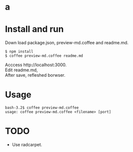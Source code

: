 a
==

Install and run
=================

Down load package.json, preview-md.coffee and readme.md. 

~~~~~~~~~~~~~~~~~~~~~~~~~~~~~~~~~~~~~~~~~~ { .bash .numberLines}
$ npm install
$ coffee preview-md.coffee readme.md 
~~~~~~~~~~~~~~~~~~~~~~~~~~~~~~~~~~~~~~~~~~

Acccess http://localhost:3000.<br/>
Edit readme.md, <br/>
After save, refleshed borwser. <br/>

Usage
======

~~~~~~~~~~~~~~~~~~~~~~~~~~~~~~~~~~~~~~~~~~ { .bash .numberLines}
bash-3.2$ coffee preview-md.coffee
usage: coffee preview-md.coffee <filename> [port]
~~~~~~~~~~~~~~~~~~~~~~~~~~~~~~~~~~~~~~~~~~

TODO
=====
* Use radcarpet.

